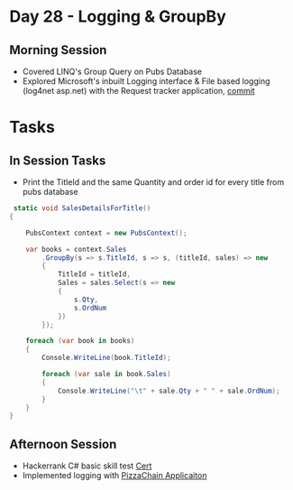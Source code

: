 # Day 28 - Logging & GroupBy

## Morning Session
- Covered LINQ's Group Query on Pubs Database
- Explored Microsoft's inbuilt Logging interface & File based logging (log4net asp.net) with the Request tracker application, [commit](https://github.com/aslamcodes/Intern100/commit/16c654259e51e39cf9fdaa1766630cf57d1e441f?diff=unified&w=0)

# Tasks
## In Session Tasks
- Print the TitleId and the same Quantity and order id for every title from pubs database
```csharp
 static void SalesDetailsForTitle()
{

    PubsContext context = new PubsContext();

    var books = context.Sales
        .GroupBy(s => s.TitleId, s => s, (titleId, sales) => new
        {
            TitleId = titleId,
            Sales = sales.Select(s => new
            {
                s.Qty,
                s.OrdNum
            })
        });

    foreach (var book in books)
    {
        Console.WriteLine(book.TitleId);

        foreach (var sale in book.Sales)
        {
            Console.WriteLine("\t" + sale.Qty + " " + sale.OrdNum);
        }
    }
}
```

## Afternoon Session
- Hackerrank C# basic skill test [Cert](https://www.hackerrank.com/certificates/9cf6e94745a2)
- Implemented logging with [PizzaChain Applicaiton](https://github.com/aslamcodes/Intern100/tree/main/day%2025%20Regions%2C%20Auth%2C%20DTOs%2C%20Error%20Models%2C%20API%20documentations/Pizza.NETSLN)